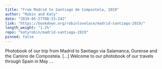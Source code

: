 ```yaml
---
title: "From Madrid to Santiago de Compostela, 2019"
author: "Robin and Katy"
date: "2019-05-27T08:33:24Z"
link: "https://bookdown.org/robinlovelace/madrid-santiago-2019/"
length_weight: "1.2%"
repo: "katyrobin/madrid-santiago-2019"
pinned: false
---
```


Photobook of our trip from Madrid to Santiago via Salamanca, Ourense and the Camino de Compostela. [...] Welcome to our photobook of our travels through Spain in May ...
